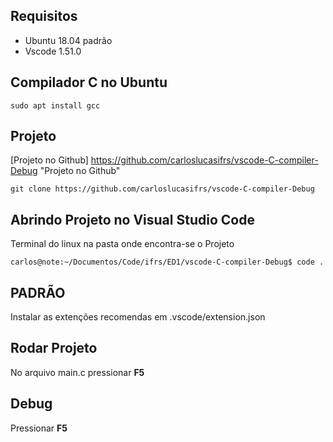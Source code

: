## **Requisitos**
- Ubuntu 18.04 padrão 
- Vscode 1.51.0


## Compilador C no Ubuntu
```shell
sudo apt install gcc
```

## **Projeto**
[Projeto no Github] https://github.com/carloslucasifrs/vscode-C-compiler-Debug "Projeto no Github"

```shell
git clone https://github.com/carloslucasifrs/vscode-C-compiler-Debug
```

## Abrindo Projeto no Visual Studio Code
Terminal do linux na pasta onde encontra-se o Projeto
```shell
carlos@note:~/Documentos/Code/ifrs/ED1/vscode-C-compiler-Debug$ code .
```

## **PADRÃO**
Instalar as extenções recomendas em .vscode/extension.json

## **Rodar Projeto**
No arquivo main.c pressionar **F5**

## **Debug**
Pressionar **F5**
